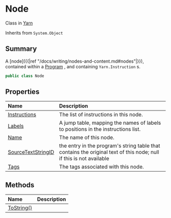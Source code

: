 # Node

Class in [Yarn](/api/csharp/yarn.md)

Inherits from `System.Object`

## Summary


A [node]({{|ref "/docs/writing/nodes-and-content.md#nodes"|}}), contained within a  <a href="yarn.program.md">Program</a> , and containing  <code>Yarn.Instruction</code> s.


```csharp
public class Node
```

## Properties

|Name|Description|
|:---|:---|
|[Instructions](/api/csharp/yarn.node.instructions.md)|The list of instructions in this node.|
|[Labels](/api/csharp/yarn.node.labels.md)|A jump table, mapping the names of labels to positions in the instructions list.|
|[Name](/api/csharp/yarn.node.name.md)|The name of this node.|
|[SourceTextStringID](/api/csharp/yarn.node.sourcetextstringid.md)|the entry in the program's string table that contains the original text of this node; null if this is not available|
|[Tags](/api/csharp/yarn.node.tags.md)|The tags associated with this node.|

## Methods

|Name|Description|
|:---|:---|
|[ToString()](/api/csharp/yarn.node.tostring.md)||


